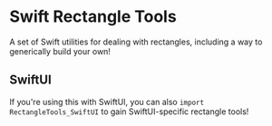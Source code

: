 # Swift Rectangle Tools #

A set of Swift utilities for dealing with rectangles, including a way to generically build your own!



## SwiftUI ##

If you're using this with SwiftUI, you can also `import RectangleTools_SwiftUI` to gain SwiftUI-specific rectangle tools!
